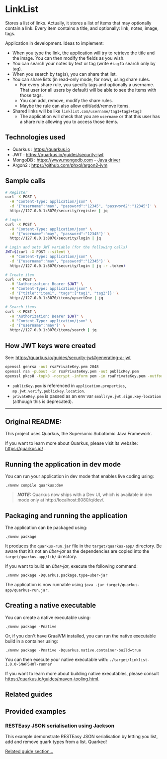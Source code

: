 # LinkList

Stores a list of links.
Actually, it stores a list of items that may optionally contain a link.
Every item contains a title, and optionally: link, notes, image, tags.

Application in development. Ideas to implement:

- When you type the link, the application will try to retrieve the title and the image.
You can then modify the fields as you wish.
- You can search your notes by text or tag (write `#tag` to search only by tag).
- When you search by tag(s), you can share that list.
- You can share lists (in read-only mode, for now), using share rules.
    - For every share rule, you specify tags and optionally a username. That user (or all users by default) will be able to see the items with those tags.
    - You can add, remove, modify the share rules.
    - Maybe the rule can also allow edit/add/remove items.
- Shared links will be like `linklist.com/username/tag1+tag2+tag3`
    - The application will check that you are `username` or that this user has a share rule allowing you to access those items.


## Technologies used

- Quarkus : https://quarkus.io
- JWT : https://quarkus.io/guides/security-jwt
- MongoDB : https://www.mongodb.com – [Java driver](https://mongodb.github.io/mongo-java-driver/4.1/driver/getting-started/quick-start/)
- Argon2 : https://github.com/phxql/argon2-jvm


## Sample calls

```bash
# Register
curl -X POST \
  -H "Content-Type: application/json" \
  -d '{"username":"may", "password":"12345", "password2":"12345"}' \
  http://127.0.0.1:8070/security/register | jq

# Login
curl -X POST \
  -H "Content-Type: application/json" \
  -d '{"username":"may", "password":"12345"}' \
  http://127.0.0.1:8070/security/login | jq

# Login and sets JWT variable (for the following calls)
JWT=$(curl -X POST --silent \
  -H "Content-Type: application/json" \
  -d '{"username":"may", "password":"12345"}' \
  http://127.0.0.1:8070/security/login | jq -r .token)

# Create item
curl -X POST \
  -H "Authorization: Bearer $JWT" \
  -H "Content-Type: application/json" \
  -d '{"title":"item1", "tags":["tag1", "tag2"]}' \
  http://127.0.0.1:8070/items/upsertOne | jq

# Search items
curl -X POST \
  -H "Authorization: Bearer $JWT" \
  -H "Content-Type: application/json" \
  -d '{"username":"may"}' \
  http://127.0.0.1:8070/items/search | jq
```


## How JWT keys were created

See: https://quarkus.io/guides/security-jwt#generating-a-jwt

```bash
openssl genrsa -out rsaPrivateKey.pem 2048
openssl rsa -pubout -in rsaPrivateKey.pem -out publicKey.pem
openssl pkcs8 -topk8 -nocrypt -inform pem -in rsaPrivateKey.pem -outform pem -out privateKey.pem
```

- `publicKey.pem` is referenced in `application.properties`, `mp.jwt.verify.publickey.location`.
- `privateKey.pem` is passed as an env var `smallrye.jwt.sign.key-location` (although this is deprecated).  

---

## Original README:

This project uses Quarkus, the Supersonic Subatomic Java Framework.

If you want to learn more about Quarkus, please visit its website: https://quarkus.io/ .

## Running the application in dev mode

You can run your application in dev mode that enables live coding using:
```shell script
./mvnw compile quarkus:dev
```

> **_NOTE:_**  Quarkus now ships with a Dev UI, which is available in dev mode only at http://localhost:8080/q/dev/.

## Packaging and running the application

The application can be packaged using:
```shell script
./mvnw package
```
It produces the `quarkus-run.jar` file in the `target/quarkus-app/` directory.
Be aware that it’s not an _über-jar_ as the dependencies are copied into the `target/quarkus-app/lib/` directory.

If you want to build an _über-jar_, execute the following command:
```shell script
./mvnw package -Dquarkus.package.type=uber-jar
```

The application is now runnable using `java -jar target/quarkus-app/quarkus-run.jar`.

## Creating a native executable

You can create a native executable using: 
```shell script
./mvnw package -Pnative
```

Or, if you don't have GraalVM installed, you can run the native executable build in a container using: 
```shell script
./mvnw package -Pnative -Dquarkus.native.container-build=true
```

You can then execute your native executable with: `./target/linklist-1.0.0-SNAPSHOT-runner`

If you want to learn more about building native executables, please consult https://quarkus.io/guides/maven-tooling.html.

## Related guides


## Provided examples

### RESTEasy JSON serialisation using Jackson

This example demonstrate RESTEasy JSON serialisation by letting you list, add and remove quark types from a list. Quarked!

[Related guide section...](https://quarkus.io/guides/rest-json#creating-your-first-json-rest-service)
